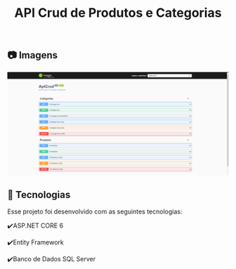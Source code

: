 
<h1 align="center">
   API Crud de Produtos e Categorias
</h1>

<br>

## :camera: Imagens

![png1](github/img_01.png)


## :rocket: Tecnologias

Esse projeto foi desenvolvido com as seguintes tecnologias:

✔️ASP.NET CORE 6

✔️Entity Framework 

✔️Banco de Dados SQL Server

